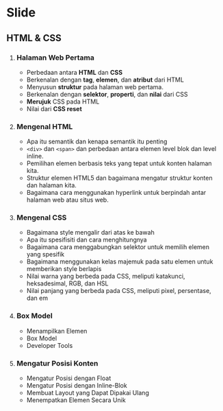 # Slide

## HTML & CSS

1. ### Halaman Web Pertama
	* Perbedaan antara **HTML** dan **CSS**
	* Berkenalan dengan **tag**, **elemen**, dan **atribut** dari HTML
	* Menyusun **struktur** pada halaman web pertama.
	* Berkenalan dengan **selektor**, **properti**, dan **nilai** dari CSS
	* **Merujuk** CSS pada HTML
	* Nilai dari **CSS reset**

1. ### Mengenal HTML
	* Apa itu semantik dan kenapa semantik itu penting
	* `<div>` dan `<span>` dan perbedaan antara elemen level blok dan level inline.
	* Pemilihan elemen berbasis teks yang tepat untuk konten halaman kita.
	* Struktur elemen HTML5 dan bagaimana mengatur struktur konten dan halaman kita.
	* Bagaimana cara menggunakan hyperlink untuk berpindah antar halaman web atau situs web.

1. ### Mengenal CSS
	* Bagaimana style mengalir dari atas ke bawah
	* Apa itu spesifisiti dan cara menghitungnya
	* Bagaimana cara menggabungkan selektor untuk memilih elemen yang spesifik
	* Bagaimana menggunakan kelas majemuk pada satu elemen untuk memberikan style berlapis
	* Nilai warna yang berbeda pada CSS, meliputi katakunci, heksadesimal, RGB, dan HSL
	* Nilai panjang yang berbeda pada CSS, meliputi pixel, persentase, dan em

1. ### Box Model
	* Menampilkan Elemen
	* Box Model
	* Developer Tools

1. ### Mengatur Posisi Konten
	* Mengatur Posisi dengan Float
	* Mengatur Posisi dengan Inline-Blok
	* Membuat Layout yang Dapat Dipakai Ulang
	* Menempatkan Elemen Secara Unik